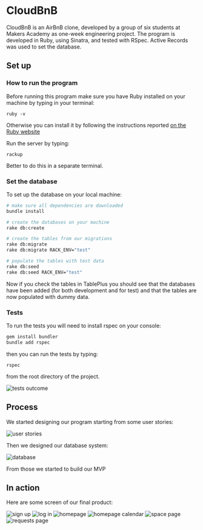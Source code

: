 # CloudBnB

CloudBnB is an AirBnB clone, developed by a group of six students at Makers Academy as one-week engineering project.
The program is developed in Ruby, using Sinatra, and tested with RSpec. Active Records was used to set the database.

## Set up
### How to run the program

Before running this program make sure you have Ruby installed on your machine by typing in your terminal:

`ruby -v`

Otherwise you can install it by following the instructions reported [on the Ruby website](https://www.ruby-lang.org/en/documentation/installation/)

Run the server by typing:

`rackup` 

Better to do this in a separate terminal.

### Set the database

To set up the database on your local machine:

```bash
# make sure all dependencies are downloaded
bundle install

# create the databases on your machine
rake db:create

# create the tables from our migrations
rake db:migrate
rake db:migrate RACK_ENV="test"

# populate the tables with test data
rake db:seed
rake db:seed RACK_ENV="test"
```

Now if you check the tables in TablePlus you should see that the databases have been added (for both development and for test) and that the tables are now populated with dummy data.

### Tests
To run the tests you will need to install rspec on your console:

```Bash
gem install bundler
bundle add rspec
```

then you can run the tests by typing:

`rspec`

from the root directory of the project.

![tests outcome](images/tests.png)

## Process 

We started designing our program starting from some user stories:

![user stories](images/user-stories.png)

Then we designed our database system:

![database](images/database.jpg)

From those we started to build our MVP

## In action

Here are some screen of our final product:

![sign up](images/sign-up.png)
![log in](images/log-in.png)
![homepage](images/homepage.png)
![homepage calendar](images/homepage-calendar.png)
![space page](images/space.png)
![requests page](images/requests.png)

<!-- ## How to use

To access the database from the controller (app.rb) we can access any table as we would any object in ruby.

For example to retrieve all users as an array of objects:

```ruby
# we use the single form of the table name, which is plural (users)
users = User.all

puts users[0].id # => 1
puts users[0].username # =>'alex95'
puts users[0].firstname # => 'alex'
```

Or to return a single entry by its id:

```ruby
user = User.find(1) # will return the user with id 1
puts user.id # => 1
```

And to add to a table:

```ruby
User.create(
  username: 'alex95',
  firstname: 'Alex',
  lastname: 'Shabib',
  password: 'password',
  email: 'alex@gmail.com'
) # will just add the entry to the database

# ALTERNATIVELY

user = User.new(
  username: 'alex95',
  firstname: 'Alex',
  lastname: 'Shabib',
  password: 'password',
  email: 'alex@gmail.com'
)
# we create a new user and then save it to the database
user.save ? '/' : "Failed to add user!"
# if successful we will redirect, otherwise return a fail message
```

[This documentation](https://guides.rubyonrails.org/active_record_basics.html) is really helpful and clear and goes over all the basics methods that we might need. -->
